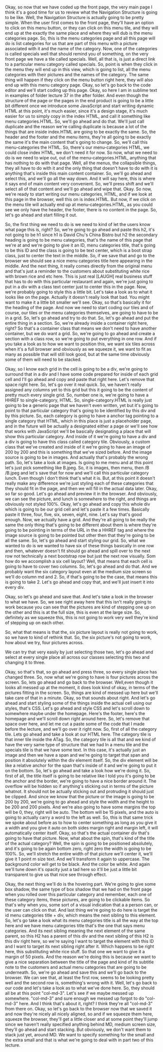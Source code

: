Okay, so now that we have coded up the front page, the very main page I think it's a good time for us to review what the Navigation Structure is going to be like. Well, the Navigation Structure is actually going to be pretty simple. When the user first comes to the front page, they'll have an option to click on this menu button, or they can click on this menu tile, and they will end up at the exactly the same place and where they will dub is the menu categories page. So, this is the menu categories page and all this page will do is list categories for us that are part of this menu with a picture associated with it and the name of the category. Now, one of the categories is called specials well that should remind you of something, on the very front page we have a tile called specials. Well, all that is, is just a direct link to a particular menu category called specials. So, point is when they click in the menu they will end up in this view, which is going to list, all the menu categories with their pictures and the names of the category. The same thing will happen if they click on the menu button right here, they will also end up with this menu category page. Okay, so let's go back to the code editor and we'll start coding up this page. Okay, so here I am in sublime text in examples of folder lecture 37 in the after folder. And even though the structure of the page or the pages in the end product is going to be a little bit different once we introduce some JavaScript and start writing dynamic HTML at this point, it's much easier, since it's a design stage, it's much easier for us to simply copy in the index HTML, and call it something like menu categories.HTML. So, we'll go ahead and do that. We'll just call duplicate and the reason we're calling duplicate is because a lot of the things that are inside index.HTML are going to be exactly the same. So, the header and the footer and the menu items, they're all going to be exactly the same it's the main content that's going to change. So, we'll call this menu-categories the HTML. So, there's our menu-categories HTML, we could close index HTML, we don't need it for now. So now, what we need to do is we need to wipe out, out of the menu-categories.HTML, anything that has nothing to do with that page. Well, all the menus, the collapsible things, they all have to do with it and the only thing that doesn't have to do with it is anything that's inside this main content container. So, we'll go ahead and select this, and we'll go all the way down. And it will say here, this is where it says end of main content very convenient. So, we'll press shift and we'll select all of that content and we'll go ahead and wipe that. Okay. So now, we're ready to start writing our menu categories, HTML, and if we look at this page in the browser, well this on is index.HTML. But now, if we click on the menu tile will actually end up at menu-categories.HTML, as you could see we only have the header, the footer, there is no content in the page. So, let's go ahead and start filling it out.

So, the first thing we need to do is we need to kind of let the users know what page this is, right? So, we're going to go ahead and paste this h2, it's not going to be h1 since h1 is David Chu's China Bistro but h2 the secondary heading is going to be menu categories, that's the name of this page that we're at and we're going to give it an ID, menu categories title, that's going to be this ID and the class is going to be text center, which is a boot strap class, just to center the text in the middle. So, if we save that and go to the browser we should see a nice menu categories title here appearing in the middle. And the next thing, it really comes directly from the original menu and that's just a reminder to the customers about substituting white rice with brown rice and etc here. This is just real [LAUGH] real business stuff that has to do with this particular restaurant and again, we're just going to put in a div with a class text center just to center this in the page. Now, we're probably going to style this a little bit. Let's take a look as to what it looks like on the page. Actually it doesn't really look that bad. You might want to make it a little bit smaller we'll see. Okay, so that's basically it for the heading of the page. And now we need to start coding our tiles and of course, our tiles or the menu categories themselves, are going to have to be in a grid. So, let's go ahead and try to do that. So, let's go ahead and put the entire thing in a section. So, we're already inside a container right here, right? So that's a container class that means we don't need to have another container, but we do want a grid. So, we're going to go ahead and create a section with a class row, so we're going to put everything in one row. And if you take a look as to how we want to position this, we want six tiles across when it's a full browser and obviously as we squeeze it, we want to fit as many as possible that will still look good, but at the same time obviously some of them will need to be stacked.

Okay, so I know each grid in the cell is going to be a div, we're going to surround that in a div and I have some code prepared for inside of each grid cell and I'll go ahead and copy and paste that right here. Let's remove that space right here. So, let's go over it real quick. So, we haven't really assigned any columns yet to this grid but this it going to be the content of pretty much every single grid. So, number one is, we're going to have a HHREF to single-category, HTML. So, single-category.HTML is really just going to be a generic page that we haven't even written, yet but it's going to point to that particular category that's going to be identified by this div and by this picture. So, each category is going to have a anchor tag pointing to a single category that HTML, which in this place is just a placeholder page, and in the future will be actually a designated either a page or we'll see how that works with JavaScript we'll be basically designating a place that will show this particular category. And inside of it we're going to have a div and a div is going to have this class called category tile. Obviously, a custom class that we've created and inside of it we're going to have an image of 200 by 200 and this is something that we've sized before. And the image source is going to be in images. And actually that's probably the wrong path. So, let's take a look at images. Is going to me menu and at this point let's just pick something like B.jpeg. So, it is images, then menu, then /B /B.jpeg and let's save that for now and we'll call this particular category lunch. Even though I don't think that's what it is. But, at this point it doesn't really make any difference we're just styling each of these categories that they should fit in the page, and then we will fill in the actual data later. Okay, so far so good. Let's go ahead and preview it in the browser. And obviously, we can see the picture, and lunch is somewhere to the right, and things are obviously not styled 100%. Okay, let's go ahead and copy this whole div which is going to be our grid cell and let's paste it a few times. Basically paste it three, four, five, six, seven, eight, nine. Let's say that's good enough. Now, we actually have a grid. And they're all going to be really the same the only thing that's going to be different about them is where they're going to be pointing in terms of the URL in the a HHREF tag and where the image source is going to be pointed but other then that they're going to be all the same. So, let's go ahead and start styling our grid. So, what we wanted to do is we wanted to have six of these things basically in one row and then, whatever doesn't fit should go ahead and spill over to the next row not technically a next bootstrap row but just the next row visually. Som how do we accomplish a six cell layout? Well, that means that each cell is going to have to cover two columns. So, let's go ahead and do that. And we probably want the six category layout even at the medium size screen so we'll do column md and 2. So, if that's going to be the case, that means this is going to take 2. Let's go ahead and copy that, and we'll just insert it into every div.

Okay, so let's go ahead and save that. And let's take a look in the browser to what we have. So, we see right away here that this isn't really going to work because you can see that the pictures are kind of stepping one up on the other and this is at the full size, this is even at the large size. So, definitely as we squeeze this, this is not going to work very well they're kind of stepping up on each other.

So, what that means is that the, six picture layout is really not going to work, so we have to kind of rethink that. So, the six picture's not going to work, how about we try, four pictures across.

We can try that very easily by just selecting those two, let's go ahead and select at every single place all across our classes selecting this two and changing it to three.

Okay, so that's that, so go ahead and press three, so every single place has changed three. So, now what we're going to have is four pictures across the screen. So, lets go ahead and go back to the browser. Well,even though it looks all messed up at the moment, it does look kind of okay, in terms of the pictures fitting in the screen. So, things are kind of messed up here but we'll take care of that in a minute. Okay, so that sounds about right. And let's go ahead and start styling some of the things inside the actual cell using our styles, that's CSS. Let's go ahead and style CSS and let's scroll down to somewhere maybe under the homepage. Here's the footer, here's the homepage and we'll scroll down right around here. So, let's remove that space over here, and let me cut a paste some of the code that I made before the lecture, and we'll go over it right now. So, first of all the category tile. Lets go ahead and take a look at our HTML here. The category tile is that inner tile inside the ATag. So, the category tile is all that and we kind of have the very same type of structure that we had In a menu tile and the specials tile is that we have some text. In this case, it's actually just an image and then we have a span and we're going to target that span and position it absolutely within the div element itself. So, the div element will be like a relative anchor for the span that's inside of it and we're going to put it on the bottom. So, let's go ahead and take a look how we're doing it. So, first of all, the title itself is going to be relative like I told you it's going to be the anchor and the border, we're going to have a nice border around it. The overflow will be hidden so if anything's sticking out in terms of the picture whatnot. It should not be actually sticking out and protruding it should just be clipped. And since we know that the picture or the image is going to be 200 by 200, we're going to go ahead and style the width and the height to be 200 and 200 pixels. And we're also going to have some margins the top will be 0, they, right will be auto. The bottom will be 15 pixels, and the auto is going to actually carry a word to the left as well. So, this is that same trick we spoke about before as to how to center something as long as you give it a width and you give it auto on both sides margin right and margin left, it will automatically center itself. Okay, so that's the actual container div that's going to have that picture. Now, what about the spin, that's kind of the title of the actual category? Well, the spin is going to be positioned absolutely, and it's going to be again bottom zero, right zero the width is going to be 100%. So, we'll stretch the entire width of that picture we'll center it, we'll give it 1 point m size text. And we'll transform it again to uppercase. The background color will get to be black. And the color be white. And again we'll tune down it's opacity just a tad here so it'll be just a little bit transparent to give us that nice see through effect.

Okay, the next thing we'll do is the hovering part. We're going to give some box shadow, the same type of box shadow that we had on the front page when you rolled over this particular category and remember, each one of these category items, these pictures, are going to be clickable items. So that's why when you, some sort of a visual indication that a a person can, or the user can click on that. And last thing we're going to do here is target the id menu categories title + div, which means the next sibling to this element. So, let's go take a look what its menu categories title is all the way at the top here and we have menu categories title that's the one that says menu categories. And its next sibling meaning the next element of the same parent, so this H2 has a parent of this div and the next sibling of this H2 is this div right here, so we're saying I want to target the element with this ID and I want to target its next sibling right after it. Which happens to be right here, this substituting white rice stuff. So that one we want to give it a margin of 50 pixels. And the reason we're doing this is because we want to give a nice separation between the title of the page and kind of its subtitle note to the customers and actual menu categories that are going to be underneath. So, we're go ahead and save this and we'll go back to the browser. We can see that, at least the first row, seems to be looking pretty well and the second row is, something's wrong with it. Well, let's go back to our code and let's take a look as to what we've done here. So, they should all be at this point "col-md-3". Let's see if we maybe messed up somewhere. "col-md-3" and sure enough we messed up forgot to do "col-md-3" here. And I think that's about it, right? I think they're all "col-md-3" from there on. Okay, so let's go back to the browser now that we saved it and now they're nicely all nicely aligned, so and if we squeeze them here, squeeze the browser, they'll get a little closer and at some point they'll jump since we haven't really specified anything behind MD, medium screen size, they'll go ahead and start stacking. But obviously, we don't want them to stack just yet, around MD. We want to specify something for the small and the extra small and that is what we're going to deal with in part two of this lecture.
